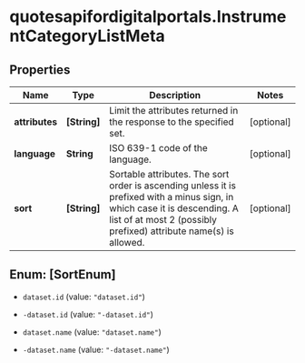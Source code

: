 # quotesapifordigitalportals.InstrumentCategoryListMeta

## Properties

Name | Type | Description | Notes
------------ | ------------- | ------------- | -------------
**attributes** | **[String]** | Limit the attributes returned in the response to the specified set. | [optional] 
**language** | **String** | ISO 639-1 code of the language. | [optional] 
**sort** | **[String]** | Sortable attributes. The sort order is ascending unless it is prefixed with a minus sign, in which case it is descending. A list of at most 2 (possibly prefixed) attribute name(s) is allowed. | [optional] 



## Enum: [SortEnum]


* `dataset.id` (value: `"dataset.id"`)

* `-dataset.id` (value: `"-dataset.id"`)

* `dataset.name` (value: `"dataset.name"`)

* `-dataset.name` (value: `"-dataset.name"`)




